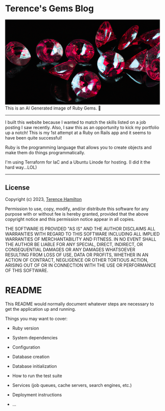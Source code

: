 Terence's Gems Blog
==================

![AI Generated Rubies](public/rubies.png)
This is an AI Generated image of Ruby Gems. 💎

---

I built this website because I wanted to match the skills listed on a job posting I saw recently. Also, I saw this as an opportunity to kick my portfolio up a notch! 
This is my 1st attempt at a Ruby on Rails app and it seems to have been quite successful!

Ruby is the programming language that allows you to create objects and make them do things programmatically.

I'm using Terraform for IaC and a Ubuntu Linode for hosting. (I did it the hard way...LOL) 

---

## License
Copyright (c) 2023, [Terence Hamilton](http://terencehamilton.com)

Permission to use, copy, modify, and/or distribute this software for any purpose with or without fee is hereby granted, provided that the above copyright notice and this permission notice appear in all copies.

THE SOFTWARE IS PROVIDED "AS IS" AND THE AUTHOR DISCLAIMS ALL WARRANTIES WITH REGARD TO THIS SOFTWARE INCLUDING ALL IMPLIED WARRANTIES OF MERCHANTABILITY AND FITNESS. IN NO EVENT SHALL THE AUTHOR BE LIABLE FOR ANY SPECIAL, DIRECT, INDIRECT, OR CONSEQUENTIAL DAMAGES OR ANY DAMAGES WHATSOEVER RESULTING FROM LOSS OF USE, DATA OR PROFITS, WHETHER IN AN ACTION OF CONTRACT, NEGLIGENCE OR OTHER TORTIOUS ACTION, ARISING OUT OF OR IN CONNECTION WITH THE USE OR PERFORMANCE OF THIS SOFTWARE.

# README



This README would normally document whatever steps are necessary to get the
application up and running.

Things you may want to cover:

* Ruby version

* System dependencies

* Configuration

* Database creation

* Database initialization

* How to run the test suite

* Services (job queues, cache servers, search engines, etc.)

* Deployment instructions

* ...

